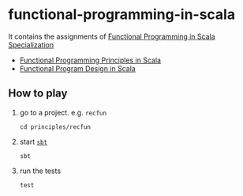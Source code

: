 # functional-programming-in-scala

It contains the assignments of [Functional Programming in Scala Specialization](https://www.coursera.org/specializations/scala?utm_source=gg&utm_medium=sem&utm_campaign=31-FunctionalScalaSpecialization-EU&utm_content=B2C&campaignid=13845952053&adgroupid=130246592368&device=c&keyword=functional%20programming%20in%20scala%20specialization&matchtype=b&network=g&devicemodel=&adpostion=&creativeid=532673310180&hide_mobile_promo&gclid=CjwKCAjwuYWSBhByEiwAKd_n_iNdd0jnghI912Sbuw3naRCCGZQEZsdYWdRCyGCm8MkoU7ShVIDtlRoCQ-gQAvD_BwE)

- [Functional Programming Principles in Scala](./principles)
- [Functional Program Design in Scala](./design)

## How to play

1. go to a project. e.g. `recfun`

   ```command
   cd principles/recfun
   ```

2. start [`sbt`](https://www.scala-sbt.org/)

   ```command
   sbt
   ```

3. run the tests

   ```command
   test
   ```
